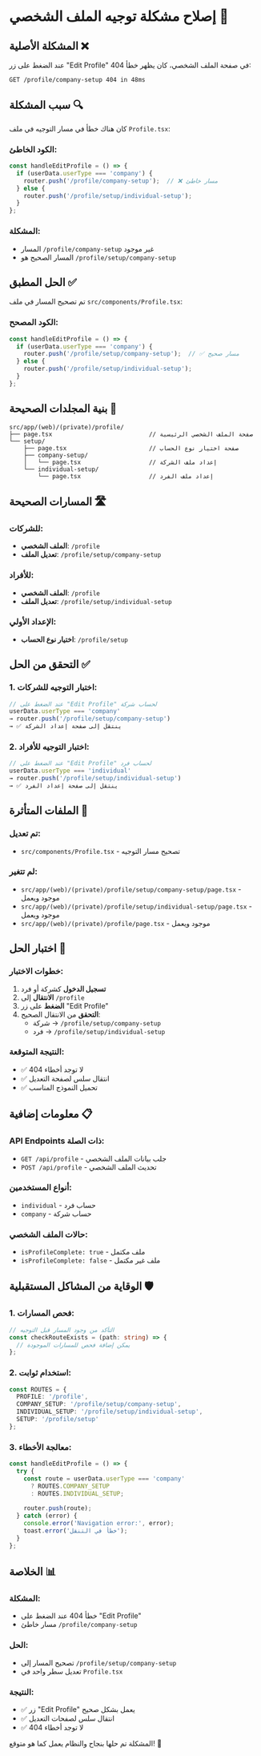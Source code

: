 # إصلاح مشكلة توجيه الملف الشخصي 🔧

## المشكلة الأصلية ❌

عند الضغط على زر "Edit Profile" في صفحة الملف الشخصي، كان يظهر خطأ 404:

```
GET /profile/company-setup 404 in 48ms
```

## سبب المشكلة 🔍

كان هناك خطأ في مسار التوجيه في ملف `Profile.tsx`:

### الكود الخاطئ:
```typescript
const handleEditProfile = () => {
  if (userData.userType === 'company') {
    router.push('/profile/company-setup');  // ❌ مسار خاطئ
  } else {
    router.push('/profile/setup/individual-setup');
  }
};
```

### المشكلة:
- المسار `/profile/company-setup` غير موجود
- المسار الصحيح هو `/profile/setup/company-setup`

## الحل المطبق ✅

تم تصحيح المسار في ملف `src/components/Profile.tsx`:

### الكود المصحح:
```typescript
const handleEditProfile = () => {
  if (userData.userType === 'company') {
    router.push('/profile/setup/company-setup');  // ✅ مسار صحيح
  } else {
    router.push('/profile/setup/individual-setup');
  }
};
```

## بنية المجلدات الصحيحة 📁

```
src/app/(web)/(private)/profile/
├── page.tsx                           // صفحة الملف الشخصي الرئيسية
└── setup/
    ├── page.tsx                       // صفحة اختيار نوع الحساب
    ├── company-setup/
    │   └── page.tsx                   // إعداد ملف الشركة
    └── individual-setup/
        └── page.tsx                   // إعداد ملف الفرد
```

## المسارات الصحيحة 🛣️

### للشركات:
- **الملف الشخصي**: `/profile`
- **تعديل الملف**: `/profile/setup/company-setup`

### للأفراد:
- **الملف الشخصي**: `/profile`
- **تعديل الملف**: `/profile/setup/individual-setup`

### الإعداد الأولي:
- **اختيار نوع الحساب**: `/profile/setup`

## التحقق من الحل ✅

### 1. اختبار التوجيه للشركات:
```typescript
// عند الضغط على "Edit Profile" لحساب شركة
userData.userType === 'company' 
→ router.push('/profile/setup/company-setup')
→ ✅ ينتقل إلى صفحة إعداد الشركة
```

### 2. اختبار التوجيه للأفراد:
```typescript
// عند الضغط على "Edit Profile" لحساب فرد
userData.userType === 'individual' 
→ router.push('/profile/setup/individual-setup')
→ ✅ ينتقل إلى صفحة إعداد الفرد
```

## الملفات المتأثرة 📝

### تم تعديل:
- `src/components/Profile.tsx` - تصحيح مسار التوجيه

### لم تتغير:
- `src/app/(web)/(private)/profile/setup/company-setup/page.tsx` - موجود ويعمل
- `src/app/(web)/(private)/profile/setup/individual-setup/page.tsx` - موجود ويعمل
- `src/app/(web)/(private)/profile/page.tsx` - موجود ويعمل

## اختبار الحل 🧪

### خطوات الاختبار:
1. **تسجيل الدخول** كشركة أو فرد
2. **الانتقال** إلى `/profile`
3. **الضغط** على زر "Edit Profile"
4. **التحقق** من الانتقال الصحيح:
   - شركة → `/profile/setup/company-setup`
   - فرد → `/profile/setup/individual-setup`

### النتيجة المتوقعة:
- ✅ لا توجد أخطاء 404
- ✅ انتقال سلس لصفحة التعديل
- ✅ تحميل النموذج المناسب

## معلومات إضافية 📋

### API Endpoints ذات الصلة:
- `GET /api/profile` - جلب بيانات الملف الشخصي
- `POST /api/profile` - تحديث الملف الشخصي

### أنواع المستخدمين:
- `individual` - حساب فرد
- `company` - حساب شركة

### حالات الملف الشخصي:
- `isProfileComplete: true` - ملف مكتمل
- `isProfileComplete: false` - ملف غير مكتمل

## الوقاية من المشاكل المستقبلية 🛡️

### 1. فحص المسارات:
```typescript
// التأكد من وجود المسار قبل التوجيه
const checkRouteExists = (path: string) => {
  // يمكن إضافة فحص للمسارات الموجودة
};
```

### 2. استخدام ثوابت:
```typescript
const ROUTES = {
  PROFILE: '/profile',
  COMPANY_SETUP: '/profile/setup/company-setup',
  INDIVIDUAL_SETUP: '/profile/setup/individual-setup',
  SETUP: '/profile/setup'
};
```

### 3. معالجة الأخطاء:
```typescript
const handleEditProfile = () => {
  try {
    const route = userData.userType === 'company' 
      ? ROUTES.COMPANY_SETUP 
      : ROUTES.INDIVIDUAL_SETUP;
    
    router.push(route);
  } catch (error) {
    console.error('Navigation error:', error);
    toast.error('خطأ في التنقل');
  }
};
```

## الخلاصة 📊

### المشكلة:
- خطأ 404 عند الضغط على "Edit Profile"
- مسار خاطئ `/profile/company-setup`

### الحل:
- تصحيح المسار إلى `/profile/setup/company-setup`
- تعديل سطر واحد في `Profile.tsx`

### النتيجة:
- ✅ زر "Edit Profile" يعمل بشكل صحيح
- ✅ انتقال سلس لصفحات التعديل
- ✅ لا توجد أخطاء 404

المشكلة تم حلها بنجاح والنظام يعمل كما هو متوقع! 🎉
